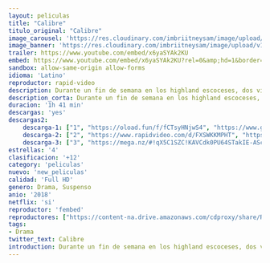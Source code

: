 ```yaml
---
layout: peliculas
title: "Calibre"
titulo_original: "Calibre"
image_carousel: 'https://res.cloudinary.com/imbriitneysam/image/upload/v1542302684/calibre-poster-min.jpg'
image_banner: 'https://res.cloudinary.com/imbriitneysam/image/upload/v1542302685/calibre-banner-min.jpg'
trailer: https://www.youtube.com/embed/x6yaSYAk2KU
embed: https://www.youtube.com/embed/x6yaSYAk2KU?rel=0&amp;hd=1&border=0&wmode=opaque&enablejsapi=1&modestbranding=1&controls=1&showinfo=1
sandbox: allow-same-origin allow-forms
idioma: 'Latino'
reproductor: rapid-video
description: Durante un fin de semana en los highland escoceses, dos viejos amigos toman una terrible decisión. Y ahora alguno, quizá los dos, tengan que pagar por ello.
description_corta: Durante un fin de semana en los highland escoceses, dos viejos amigos toman una terrible decisión. Y ahora alguno, quizá los dos, tengan que pagar por ello.
duracion: '1h 41 min'
descargas: 'yes'
descargas2:
    descarga-1: ["1", "https://oload.fun/f/fCTsyHNjwS4", "https://www.google.com/s2/favicons?domain=openload.co","OpenLoad","https://res.cloudinary.com/imbriitneysam/image/upload/v1541473684/mexico.png", "Latino", "Full HD"]
    descarga-2: ["2", "https://www.rapidvideo.com/d/FXSWKKMPHT", "https://www.google.com/s2/favicons?domain=www.rapidvideo.com","RapidVideo","https://res.cloudinary.com/imbriitneysam/image/upload/v1541473684/mexico.png", "Latino", "Full HD"]
    descarga-3: ["3", "https://mega.nz/#!qX5C1SZC!KAVCdk0PU64STakIE-AScC0xOZHT8KkUhuK7ZnuJpAE", "https://www.google.com/s2/favicons?domain=mega.nz","Mega","https://res.cloudinary.com/imbriitneysam/image/upload/v1541473684/mexico.png", "Latino", "Full HD"]
estrellas: '4'
clasificacion: '+12'
category: 'peliculas'
nuevo: 'new_peliculas'
calidad: 'Full HD'
genero: Drama, Suspenso
anio: '2018'
netflix: 'si'
reproductor: 'fembed'
reproductores: ["https://content-na.drive.amazonaws.com/cdproxy/share/RKMCtERCPc17yr4vxuP40REFvCxLVKF5TtG7TU6ngCh/nodes/lxioR428TpiFva8ONFFfUg?nonce=SLNPi0Dvj70D-cESU1u24pzmAwtMbIVFIGcXfLQwGxeCjmS8ypTNl2iNyVQeW6Xv"]
tags:
- Drama
twitter_text: Calibre
introduction: Durante un fin de semana en los highland escoceses, dos viejos amigos toman una terrible decisión. Y ahora alguno, quizá los dos, tengan que pagar por ello.
---
```



 







